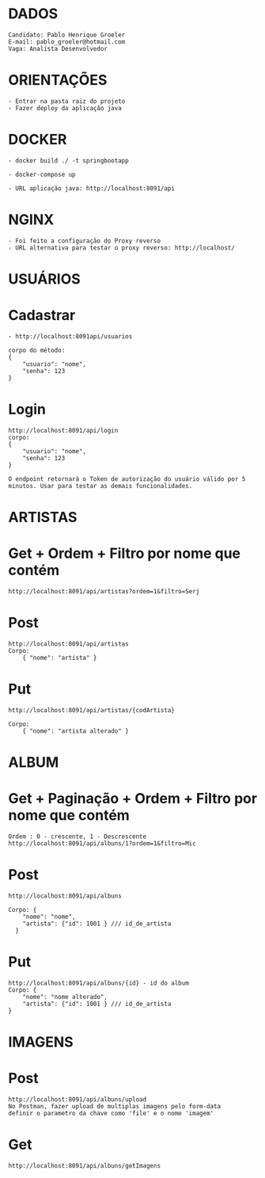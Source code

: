 # DADOS
	Candidato: Pablo Henrique Groeler
	E-mail: pablo_groeler@hotmail.com
	Vaga: Analista Desenvolvedor

# ORIENTAÇÕES

	- Entrar na pasta raiz do projeto
	- Fazer deploy da aplicação java
    
# DOCKER	
    - docker build ./ -t springbootapp	
	
	- docker-compose up

	- URL aplicação java: http://localhost:8091/api
	
# NGINX
	- Foi feito a configuração do Proxy reverso
    - URL alternativa para testar o proxy reverso: http://localhost/

# USUÁRIOS 
 
# Cadastrar

	- http://localhost:8091api/usuarios

	corpo do método:
	{
		"usuario": "nome",
		"senha": 123
	}

# Login

    http://localhost:8091/api/login
	corpo: 
	{
		"usuario": "nome",
		"senha": 123
	} 

	O endpoint retornará o Token de autorização do usuário válido por 5 minutos. Usar para testar as demais funcionalidades.

# ARTISTAS

# Get + Ordem + Filtro por nome que contém
	http://localhost:8091/api/artistas?ordem=1&filtro=Serj

# Post
	http://localhost:8091/api/artistas
	Corpo: 
		{ "nome": "artista" }
	
# Put
	http://localhost:8091/api/artistas/{codArtista}

	Corpo: 
		{ "nome": "artista alterado" }

# ALBUM

# Get + Paginação + Ordem + Filtro por nome que contém
	Ordem : 0 - crescente, 1 - Descrescente
	http://localhost:8091/api/albuns/1?ordem=1&filtro=Mic

# Post
	http://localhost:8091/api/albuns

	Corpo: {
		"nome": "nome",
		"artista": {"id": 1001 } /// id_de_artista
	  }
  
# Put
	http://localhost:8091/api/albuns/{id} - id do album
	Corpo: {
		"nome": "nome alterado",
		"artista": {"id": 1001 } /// id_de_artista
	}

# IMAGENS

# Post
	http://localhost:8091/api/albuns/upload
	No Postman, fazer upload de multiplas imagens pelo form-data
	definir o parametro da chave como 'file' e o nome 'imagem'
	
# Get	
	http://localhost:8091/api/albuns/getImagens
	